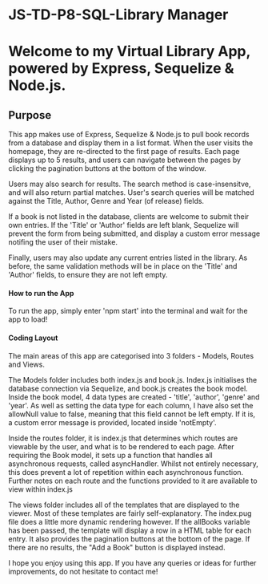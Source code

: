 # JS-TD-P8-SQL-Library Manager
 
# Welcome to my Virtual Library App, powered by Express, Sequelize & Node.js.

## Purpose

This app makes use of Express, Sequelize & Node.js to pull book records from a database and display them in a list format.
When the user visits the homepage, they are re-directed to the first page of results. Each page displays up to 5 results,
and users can navigate between the pages by clicking the pagination buttons at the bottom of the window.

Users may also search for results. The search method is case-insensitve, and will also return partial matches. User's search
queries will be matched against the Title, Author, Genre and Year (of release) fields.

If a book is not listed in the database, clients are welcome to submit their own entries. If the 'Title' or 'Author' fields
are left blank, Sequelize will prevent the form from being submitted, and display a custom error message notifing the user
of their mistake.

Finally, users may also update any current entries listed in the library. As before, the same validation methods will be in place
on the 'Title' and 'Author' fields, to ensure they are not left empty.

#### How to run the App

To run the app, simply enter 'npm start' into the terminal and wait for the app to load!

#### Coding Layout

The main areas of this app are categorised into 3 folders - Models, Routes and Views.

The Models folder includes both index.js and book.js. Index.js initialises the database connection via Sequelize, and book.js
creates the book model. Inside the book model, 4 data types are created - 'title', 'author', 'genre' and 'year'. As well as
setting the data type for each column, I have also set the allowNull value to false, meaning that this field cannot be left empty.
If it is, a custom error message is provided, located inside 'notEmpty'.

Inside the routes folder, it is index.js that determines which routes are viewable by the user, and what is to be rendered to each
page. After requiring the Book model, it sets up a function that handles all asynchronous requests, called asyncHandler. Whilst not
entirely necessary, this does prevent a lot of repetition within each asynchronous function. Further notes on each route
and the functions provided to it are available to view within index.js

The views folder includes all of the templates that are displayed to the viewer. Most of these templates are fairly self-explanatory.
The index.pug file does a little more dynamic rendering however. If the allBooks variable has been passed, the template will display
a row in a HTML table for each entry. It also provides the pagination buttons at the bottom of the page. If there are no results,
the "Add a Book" button is displayed instead.

I hope you enjoy using this app. If you have any queries or ideas for further improvements, do not hesitate to contact me!

